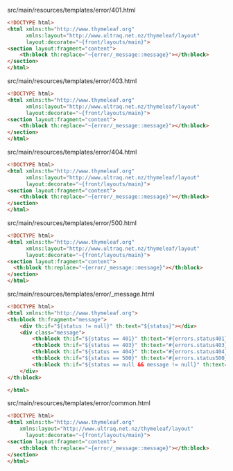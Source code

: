 <p>src/main/resources/templates/error/401.html</p>

```html
<!DOCTYPE html>
<html xmlns:th="http://www.thymeleaf.org"
      xmlns:layout="http://www.ultraq.net.nz/thymeleaf/layout"
      layout:decorate="~{front/layouts/main}">
<section layout:fragment="content">
    <th:block th:replace="~{error/_message::message}"></th:block>
</section>
</html>
```
<p>src/main/resources/templates/error/403.html</p>

```html
<!DOCTYPE html>
<html xmlns:th="http://www.thymeleaf.org"
      xmlns:layout="http://www.ultraq.net.nz/thymeleaf/layout"
      layout:decorate="~{front/layouts/main}">
<section layout:fragment="content">
    <th:block th:replace="~{error/_message::message}"></th:block>
</section>
</html>
```
<p>src/main/resources/templates/error/404.html</p>

```html
<!DOCTYPE html>
<html xmlns:th="http://www.thymeleaf.org"
      xmlns:layout="http://www.ultraq.net.nz/thymeleaf/layout"
      layout:decorate="~{front/layouts/main}">
<section layout:fragment="content">
    <th:block th:replace="~{error/_message::message}"></th:block>
</section>
</html>
```
<p>src/main/resources/templates/error/500.html</p>

```html
<!DOCTYPE html>
<html xmlns:th="http://www.thymeleaf.org"
      xmlns:layout="http://www.ultraq.net.nz/thymeleaf/layout"
      layout:decorate="~{front/layouts/main}">
<section layout:fragment="content">
  <th:block th:replace="~{error/_message::message}"></th:block>
</section>
</html>
```
<p>src/main/resources/templates/error/_message.html</p>

```html
<!DOCTYPE html>
<html xmlns:th="http://www.thymeleaf.org">
<th:block th:fragment="message">
    <div th:if="${status != null}" th:text="${status}"></div>
    <div class="message">
        <th:block th:if="${status == 401}" th:text="#{errors.status401}"></th:block>
        <th:block th:if="${status == 403}" th:text="#{errors.status403}"></th:block>
        <th:block th:if="${status == 404}" th:text="#{errors.status404}"></th:block>
        <th:block th:if="${status == 500}" th:text="#{errors.status500}"></th:block>
        <th:block th:if="${status == null && message != null}" th:text="${message}"></th:block>
    </div>
</th:block>

</html>
```
<p>src/main/resources/templates/error/common.html</p>

```html
<!DOCTYPE html>
<html xmlns:th="http://www.thymeleaf.org"
    xmlns:layout="http://www.ultraq.net.nz/thymeleaf/layout"
      layout:decorate="~{front/layouts/main}">
<section layout:fragment="content">
    <th:block th:replace="~{error/_message::message}"></th:block>
</section>
</html>
```